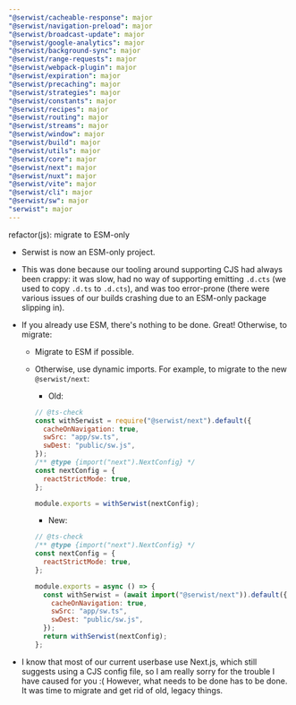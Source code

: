```yaml
---
"@serwist/cacheable-response": major
"@serwist/navigation-preload": major
"@serwist/broadcast-update": major
"@serwist/google-analytics": major
"@serwist/background-sync": major
"@serwist/range-requests": major
"@serwist/webpack-plugin": major
"@serwist/expiration": major
"@serwist/precaching": major
"@serwist/strategies": major
"@serwist/constants": major
"@serwist/recipes": major
"@serwist/routing": major
"@serwist/streams": major
"@serwist/window": major
"@serwist/build": major
"@serwist/utils": major
"@serwist/core": major
"@serwist/next": major
"@serwist/nuxt": major
"@serwist/vite": major
"@serwist/cli": major
"@serwist/sw": major
"serwist": major
---
```


refactor(js): migrate to ESM-only

- Serwist is now an ESM-only project.
- This was done because our tooling around supporting CJS had always been crappy: it was slow, had no way of supporting emitting `.d.cts` (we used to copy `.d.ts` to `.d.cts`), and was too error-prone (there were various issues of our builds crashing due to an ESM-only package slipping in).
- If you already use ESM, there's nothing to be done. Great! Otherwise, to migrate:

  - Migrate to ESM if possible.
  - Otherwise, use dynamic imports. For example, to migrate to the new `@serwist/next`:

    - Old:

    ```js
    // @ts-check
    const withSerwist = require("@serwist/next").default({
      cacheOnNavigation: true,
      swSrc: "app/sw.ts",
      swDest: "public/sw.js",
    });
    /** @type {import("next").NextConfig} */
    const nextConfig = {
      reactStrictMode: true,
    };

    module.exports = withSerwist(nextConfig);
    ```

    - New:

    ```js
    // @ts-check
    /** @type {import("next").NextConfig} */
    const nextConfig = {
      reactStrictMode: true,
    };

    module.exports = async () => {
      const withSerwist = (await import("@serwist/next")).default({
        cacheOnNavigation: true,
        swSrc: "app/sw.ts",
        swDest: "public/sw.js",
      });
      return withSerwist(nextConfig);
    };
    ```

- I know that most of our current userbase use Next.js, which still suggests using a CJS config file, so I am really sorry for the trouble I have caused for you :( However, what needs to be done has to be done. It was time to migrate and get rid of old, legacy things.
